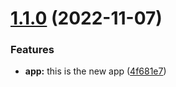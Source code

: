 # [1.1.0](https://github.com/MurrayJack/nx-build-poc/compare/v1.0.0...v1.1.0) (2022-11-07)


### Features

* **app:** this is the new app ([4f681e7](https://github.com/MurrayJack/nx-build-poc/commit/4f681e761e1580b8ab77b89da2699c2a62cd669f))
